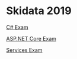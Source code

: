 # Skidata 2019

[C# Exam](https://github.com/christiannagel/skidata2019/blob/master/csharp/readme.md)

[ASP.NET Core Exam](https://github.com/christiannagel/skidata2019/tree/master/aspnet)

[Services Exam](https://github.com/christiannagel/skidata2019/blob/master/services/)
